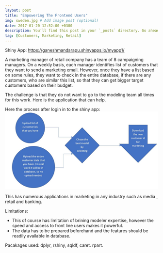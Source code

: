 ```yaml
---
layout: post
title: "Empowering The Frontend Users"
img: sweden.jpg # Add image post (optional)
date: 2017-01-20 12:52:00 +0300
description: You’ll find this post in your `_posts` directory. Go ahead and edit it and re-build the site to see your changes. # Add post description (optional)
tag: [Customers, Marketing, Retail]
---
```


Shiny App: https://ganeshmandarapu.shinyapps.io/myapp1/

A marketing manager of retail company has a team of 8 campaigning managers. On a weekly basis, each manager identifies list of customers that they want to send a marketing email. However, once they have a list based on some rules, they want to check in the entire database, if there are any customers, who are similar this list, so that they can get bigger target customers based on their budget. 

The challenge is that they do not want to go to the modeling team all times for this work. Here is the application that can help.

Here the process after login in to the shiny app:
<img src="assets/img/About_Img.jpg">

This has numerous applications in marketing in any industry such as media , retail and banking.  


Limitations: 
-	This of course has limitation of brining modeler expertise, however the speed and access to front line users makes it powerful.
-	The data has to be prepared beforehand and  the features should be readily available in database. 

Pacakages used: dplyr, rshiny, sqldf, caret. rpart.

